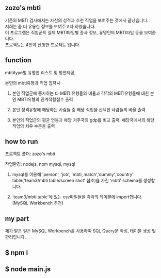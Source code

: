 ## zozo's mbti
기존의 MBTI 검사에서는 자신의 성격과 추천 직업을 보여주는 것에서 끝났습니다.<br>
저희는 좀 더 유용한 정보를 보여주고자 하였습니다.<br>
이 프로그램은 직업군의 실제 MBTI타입별 종사 정보, 유명인의 MBTI타입 등을 보여줍니다.<br>
프로젝트는 4인이 진행한 프로젝트 입니다.

## function
mbtitype별 유명인 리스트 및 명언제공, 

본인의 mbti유형과 직업 입력시 
1. 본인 직업군에 종사하는 타 MBTI 유형들의 비율과 각각의 MBTI유형들에 대한 본인 MBTI유형의 관계적합점수 출력

2. 본인 성격유형에 해당하는 사람들 중 해당 직업을 선택한 사람들의 비율 출력

3. 본인의 직업군의 평균 연봉과 해당 거주국의 gdp를 비교 출력, 해당국에서의 해당 직업의 처우 수준을 출력

## how to run
프로젝트 폴더: zozo's mbti

작업환경: nodejs, npm mysql, mysql 

1. mysql를 이용해 'person', 'job', 'mbti_match','dummy','country' table('team3/mbti table/screen shot' 참조)을 가진 'mbti' schema를 생성합니다.


2. 'team3/mbti table'에 있는 csv파일들을 각각의 테이블에 import합니다. (MySQL Workbench 추천)


## my part
제가 맡은 일은 MySQL Workbench를 사용하여 SQL Query문 작성, 테이블 생성 및 관리입니다.

## $ npm i


## $ node main.js





